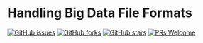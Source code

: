 # Handling Big Data File Formats
[![GitHub issues](https://img.shields.io/github/issues/Develop-Packt/Handling-Big-Data-File-Formats.svg)](https://github.com/Develop-Packt/Handling-Big-Data-File-Formats/issues)
[![GitHub forks](https://img.shields.io/github/forks/Develop-Packt/Handling-Big-Data-File-Formats.svg)](https://github.com/Develop-Packt/Handling-Big-Data-File-Formats/network)
[![GitHub stars](https://img.shields.io/github/stars/Develop-Packt/Handling-Big-Data-File-Formats.svg)](https://github.com/Develop-Packt/Handling-Big-Data-File-Formats/stargazers)
[![PRs Welcome](https://img.shields.io/badge/PRs-welcome-brightgreen.svg)](https://github.com/Develop-Packt/Handling-Big-Data-File-Formats/pulls)

